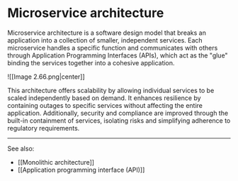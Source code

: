 
# Microservice architecture

Microservice architecture is a software design model that breaks an application into a collection of smaller, independent services. Each microservice handles a specific function and communicates with others through Application Programming Interfaces (APIs), which act as the "glue" binding the services together into a cohesive application.

![[Image 2.66.png|center]]

This architecture offers scalability by allowing individual services to be scaled independently based on demand. It enhances resilience by containing outages to specific services without affecting the entire application. Additionally, security and compliance are improved through the built-in containment of services, isolating risks and simplifying adherence to regulatory requirements.

---

See also:

- [[Monolithic architecture]]
- [[Application programming interface (API)]]